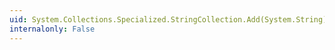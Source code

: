 ```yaml
---
uid: System.Collections.Specialized.StringCollection.Add(System.String)
internalonly: False
---
```

